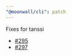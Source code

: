 ```yaml
---
"@moonwall/cli": patch
---
```


Fixes for tanssi
- [#295](https://github.com/Moonsong-Labs/moonwall/issues/295)
- [#297](https://github.com/Moonsong-Labs/moonwall/issues/297)